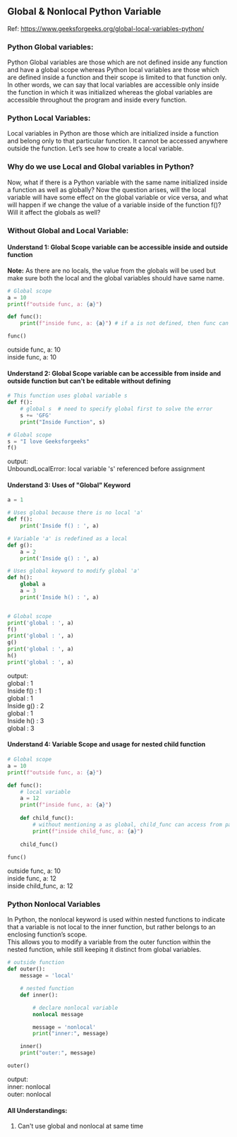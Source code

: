 ## Global & Nonlocal Python Variable

Ref: https://www.geeksforgeeks.org/global-local-variables-python/

### Python Global variables:

Python Global variables are those which are not defined inside any function and have a global scope whereas Python local variables are those which are defined inside a function and their scope is limited to that function only. In other words, we can say that local variables are accessible only inside the function in which it was initialized whereas the global variables are accessible throughout the program and inside every function.

### Python Local Variables:

Local variables in Python are those which are initialized inside a function and belong only to that particular function. It cannot be accessed anywhere outside the function. Let’s see how to create a local variable.

### Why do we use Local and Global variables in Python?

Now, what if there is a Python variable with the same name initialized inside a function as well as globally? Now the question arises, will the local variable will have some effect on the global variable or vice versa, and what will happen if we change the value of a variable inside of the function f()? Will it affect the globals as well?

### Without Global and Local Variable:

#### Understand 1: Global Scope variable can be accessible inside and outside function

**Note:** As there are no locals, the value from the globals will be used but make sure both the local and the global variables should have same name.

```python
# Global scope
a = 10
print(f"outside func, a: {a}")

def func():
    print(f"inside func, a: {a}") # if a is not defined, then func can access outside global var

func()
```
outside func, a: 10 <br>
inside func, a: 10

#### Understand 2: Global Scope variable can be accessible from inside and outside function but can't be editable without defining

```python
# This function uses global variable s
def f():
    # global s  # need to specify global first to solve the error
    s += 'GFG'
    print("Inside Function", s)

# Global scope
s = "I love Geeksforgeeks"
f()
```
output: <br>
UnboundLocalError: local variable 's' referenced before assignment

#### Understand 3: Uses of "Global" Keyword

```python
a = 1

# Uses global because there is no local 'a'
def f():
    print('Inside f() : ', a)

# Variable 'a' is redefined as a local
def g():
    a = 2
    print('Inside g() : ', a)

# Uses global keyword to modify global 'a'
def h():
    global a
    a = 3
    print('Inside h() : ', a)


# Global scope
print('global : ', a)
f()
print('global : ', a)
g()
print('global : ', a)
h()
print('global : ', a)
```
output:<br>
global :  1 <br>
Inside f() :  1 <br>
global :  1 <br>
Inside g() :  2 <br>
global :  1 <br>
Inside h() :  3 <br>
global :  3 <br>

#### Understand 4: Variable Scope and usage for nested child function 

```python
# Global scope
a = 10
print(f"outside func, a: {a}")

def func():
    # local variable
    a = 12
    print(f"inside func, a: {a}")
    
    def child_func():
        # without mentioning a as global, child_func can access from parent func
        print(f"inside child_func, a: {a}")
    
    child_func()
    
func()
```

outside func, a: 10 <br>
inside func, a: 12 <br>
inside child_func, a: 12 <br>

### Python Nonlocal Variables

In Python, the nonlocal keyword is used within nested functions to indicate that a variable is not local to the inner function, but rather belongs to an enclosing function’s scope. <br>
This allows you to modify a variable from the outer function within the nested function, while still keeping it distinct from global variables.

```python
# outside function 
def outer():
    message = 'local'

    # nested function  
    def inner():

        # declare nonlocal variable
        nonlocal message

        message = 'nonlocal'
        print("inner:", message)

    inner()
    print("outer:", message)

outer()
```
output: <br>
inner: nonlocal <br>
outer: nonlocal <br>

#### All Understandings:
1. Can't use global and nonlocal at same time
